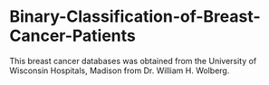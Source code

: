 # Binary-Classification-of-Breast-Cancer-Patients
This breast cancer databases was obtained from the University of Wisconsin Hospitals, Madison from Dr. William H. Wolberg.
